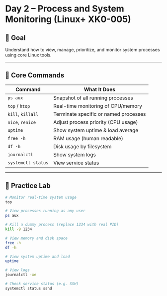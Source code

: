 # Day 2 – Process and System Monitoring (Linux+ XK0-005)

## 🧠 Goal
Understand how to view, manage, prioritize, and monitor system processes using core Linux tools.

---

## 🔧 Core Commands

| Command              | What It Does                           |
|----------------------|----------------------------------------|
| `ps aux`             | Snapshot of all running processes      |
| `top` / `htop`       | Real-time monitoring of CPU/memory     |
| `kill`, `killall`    | Terminate specific or named processes  |
| `nice`, `renice`     | Adjust process priority (CPU usage)    |
| `uptime`             | Show system uptime & load average      |
| `free -h`            | RAM usage (human readable)             |
| `df -h`              | Disk usage by filesystem               |
| `journalctl`         | Show system logs                       |
| `systemctl status`   | View service status                    |

---

## 🧪 Practice Lab

```bash
# Monitor real-time system usage
top

# View processes running as any user
ps aux

# Kill a dummy process (replace 1234 with real PID)
kill -9 1234

# View memory and disk space
free -h
df -h

# View system uptime and load
uptime

# View logs
journalctl -xe

# Check service status (e.g. SSH)
systemctl status sshd
